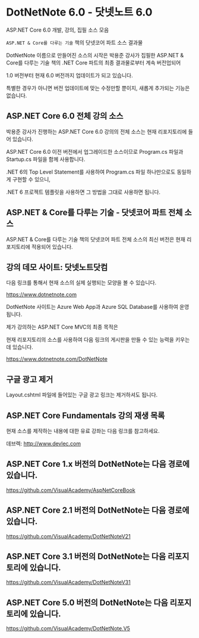 # DotNetNote 6.0 - 닷넷노트 6.0

ASP.NET Core 6.0 개발, 강의, 집필 소스 모음

`ASP.NET & Core를 다루는 기술` 책의 닷넷코어 파트 소스 결과물


DotNetNote 이름으로 만들어진 소스의 시작은 박용준 강사가 집필한 ASP.NET & Core를 다루는 기술 책의 .NET Core 파트의 최종 결과물로부터 계속 버전업되어

1.0 버전부터 현재 6.0 버전까지 업데이트가 되고 있습니다.

특별한 경우가 아니면 버전 업데이트에 맞는 수정만할 뿐이지, 새롭게 추가되는 기능은 없습니다.


## ASP.NET Core 6.0 전체 강의 소스

박용준 강사가 진행하는 ASP.NET Core 6.0 강의의 전체 소스는 현재 리포지토리에 들어 있습니다. 

ASP.NET Core 6.0 이전 버전에서 업그레이드한 소스이므로 Program.cs 파일과 Startup.cs 파일을 함께 사용합니다. 

.NET 6의 Top Level Statement를 사용하여 Program.cs 파일 하나만으로도 동일하게 구현할 수 있으니,

.NET 6 프로젝트 템플릿을 사용하면 그 방법을 그대로 사용하면 됩니다. 

## ASP.NET & Core를 다루는 기술 - 닷넷코어 파트 전체 소스

ASP.NET & Core를 다루는 기술 책의 닷넷코어 파트 전체 소스의 최신 버전은 현재 리포지토리에 적용되어 있습니다.

## 강의 데모 사이트: 닷넷노트닷컴

다음 링크를 통해서 현재 소스의 실제 실행되는 모양을 볼 수 있습니다.

https://www.dotnetnote.com

DotNetNote 사이트는 Azure Web App과 Azure SQL Database를 사용하여 운영됩니다.

제가 강의하는 ASP.NET Core MVC의 최종 목적은 

현재 리포지토리의 소스를 사용하여 다음 링크의 게시판을 만들 수 있는 능력을 키우는데 있습니다. 

https://www.dotnetnote.com/DotNetNote


## 구글 광고 제거

Layout.cshtml 파일에 들어있는 구글 광고 링크는 제거하셔도 됩니다. 
   
## ASP.NET Core Fundamentals 강의 재생 목록

현재 소스를 제작하는 내용에 대한 유료 강좌는 다음 링크를 참고하세요. 

데브렉: 
http://www.devlec.com


## ASP.NET Core 1.x 버전의 DotNetNote는 다음 경로에 있습니다.
https://github.com/VisualAcademy/AspNetCoreBook

## ASP.NET Core 2.1 버전의 DotNetNote는 다음 경로에 있습니다.
https://github.com/VisualAcademy/DotNetNoteV21

## ASP.NET Core 3.1 버전의 DotNetNote는 다음 리포지토리에 있습니다.
https://github.com/VisualAcademy/DotNetNoteV31

## ASP.NET Core 5.0 버전의 DotNetNote는 다음 리포지토리에 있습니다.
https://github.com/VisualAcademy/DotNetNote.V5



